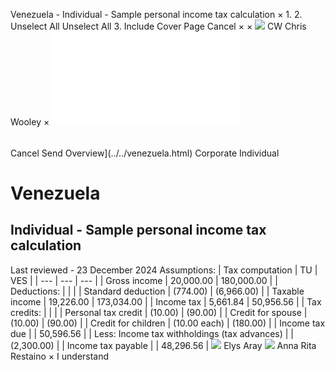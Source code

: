 Venezuela - Individual - Sample personal income tax calculation
×
1.
2.
Unselect All
Unselect All
3.
Include Cover Page
Cancel
×
×
![](../../-/media/world-wide-tax-summaries/attachments/global---chris-wooley.ashx%3Frev=ac5e5f3223b34096b1afc2a6009c7320&revision=ac5e5f32-23b3-4096-b1af-c2a6009c7320&hash=859B7ADC84DC2CBEC9760E9E6EE7DE6D0A8BFCDF)
CW
Chris Wooley
×
![](sample-personal-income-tax-calculation.html)
######
Cancel
Send
Overview](../../venezuela.html)
Corporate
Individual
# Venezuela
## Individual - Sample personal income tax calculation
Last reviewed - 23 December 2024
Assumptions:
| Tax computation | TU | VES |
| --- | --- | --- |
| Gross income | 20,000.00 | 180,000.00 |
| Deductions: |  |  |
| Standard deduction | (774.00) | (6,966.00) |
| Taxable income | 19,226.00 | 173,034.00 |
| Income tax | 5,661.84 | 50,956.56 |
| Tax credits: |  |  |
| Personal tax credit | (10.00) | (90.00) |
| Credit for spouse | (10.00) | (90.00) |
| Credit for children | (10.00 each) | (180.00) |
| Income tax due |  | 50,596.56 |
| Less: Income tax withholdings (tax advances) |  | (2,300.00) |
| Income tax payable |  | 48,296.56 |
![](../../-/media/world-wide-tax-summaries/attachments/venezuela---elys-aray.ashx%3Frev=715eb4485948435698ca4d50f1b391f2&revision=715eb448-5948-4356-98ca-4d50f1b391f2&hash=90BF48E28EEB68EC453BF8B5BD5118F60627DBEF)
Elys Aray
![](../../-/media/world-wide-tax-summaries/attachments/venezuela---anna-restaino.ashx%3Frev=8bf969c6e8184fe99094e1b2b4eccd8c&revision=8bf969c6-e818-4fe9-9094-e1b2b4eccd8c&hash=6610E1ED0FDEFDAA8640CA12BE5F11BE9B57DE4C)
Anna Rita Restaino
×
I understand